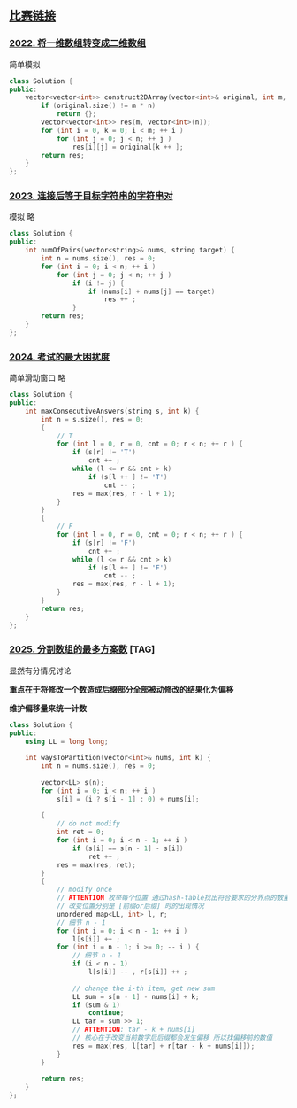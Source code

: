 ## [比赛链接](https://leetcode-cn.com/contest/biweekly-contest-62/)


### [2022. 将一维数组转变成二维数组](https://leetcode-cn.com/problems/convert-1d-array-into-2d-array/)

简单模拟

```c++
class Solution {
public:
    vector<vector<int>> construct2DArray(vector<int>& original, int m, int n) {
        if (original.size() != m * n)
            return {};
        vector<vector<int>> res(m, vector<int>(n));
        for (int i = 0, k = 0; i < m; ++ i )
            for (int j = 0; j < n; ++ j )
                res[i][j] = original[k ++ ];
        return res;
    }
};
```


### [2023. 连接后等于目标字符串的字符串对](https://leetcode-cn.com/problems/number-of-pairs-of-strings-with-concatenation-equal-to-target/)

模拟 略

```c++
class Solution {
public:
    int numOfPairs(vector<string>& nums, string target) {
        int n = nums.size(), res = 0;
        for (int i = 0; i < n; ++ i )
            for (int j = 0; j < n; ++ j )
                if (i != j) {
                    if (nums[i] + nums[j] == target)
                        res ++ ;
                }
        return res;
    }
};
```

### [2024. 考试的最大困扰度](https://leetcode-cn.com/problems/maximize-the-confusion-of-an-exam/)

简单滑动窗口 略

```c++
class Solution {
public:
    int maxConsecutiveAnswers(string s, int k) {
        int n = s.size(), res = 0;
        {
            // T
            for (int l = 0, r = 0, cnt = 0; r < n; ++ r ) {
                if (s[r] != 'T')
                    cnt ++ ;
                while (l <= r && cnt > k)
                    if (s[l ++ ] != 'T')
                        cnt -- ;
                res = max(res, r - l + 1);
            }
        }
        {
            // F
            for (int l = 0, r = 0, cnt = 0; r < n; ++ r ) {
                if (s[r] != 'F')
                    cnt ++ ;
                while (l <= r && cnt > k)
                    if (s[l ++ ] != 'F')
                        cnt -- ;
                res = max(res, r - l + 1);
            }
        }
        return res;
    }
};
```

### [2025. 分割数组的最多方案数](https://leetcode-cn.com/problems/maximum-number-of-ways-to-partition-an-array/) [TAG]

显然有分情况讨论

**重点在于将修改一个数造成后缀部分全部被动修改的结果化为偏移**

**维护偏移量来统一计数**

```c++
class Solution {
public:
    using LL = long long;
    
    int waysToPartition(vector<int>& nums, int k) {
        int n = nums.size(), res = 0;
        
        vector<LL> s(n);
        for (int i = 0; i < n; ++ i )
            s[i] = (i ? s[i - 1] : 0) + nums[i];
        
        {
            // do not modify
            int ret = 0;
            for (int i = 0; i < n - 1; ++ i )
                if (s[i] == s[n - 1] - s[i])
                    ret ++ ;
            res = max(res, ret);
        }
        {
            // modify once
            // ATTENTION 枚举每个位置 通过hash-table找出符合要求的分界点的数量
            // 改变位置分别是 [前缀or后缀] 时的出现情况
            unordered_map<LL, int> l, r;
            // 细节 n - 1
            for (int i = 0; i < n - 1; ++ i )
                l[s[i]] ++ ;
            for (int i = n - 1; i >= 0; -- i ) {
                // 细节 n - 1
                if (i < n - 1)
                    l[s[i]] -- , r[s[i]] ++ ;
                
                // change the i-th item, get new sum
                LL sum = s[n - 1] - nums[i] + k;
                if (sum & 1)
                    continue;
                LL tar = sum >> 1;
                // ATTENTION: tar - k + nums[i]
                // 核心在于改变当前数字后后缀都会发生偏移 所以找偏移前的数值
                res = max(res, l[tar] + r[tar - k + nums[i]]);
            }
        }
        
        return res;
    }
};
```
